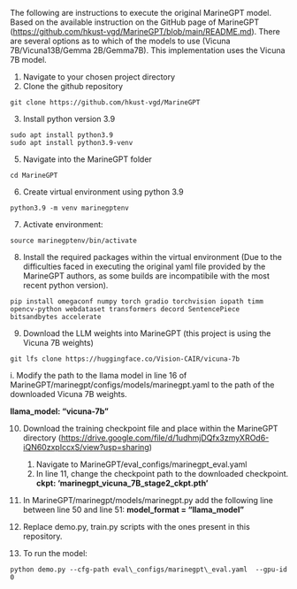 ﻿The following are instructions to execute the original MarineGPT model. 
Based on the available instruction on the GitHub page of MarineGPT (<https://github.com/hkust-vgd/MarineGPT/blob/main/README.md>). There are several options as to which of the models to use (Vicuna 7B/Vicuna13B/Gemma 2B/Gemma7B). This implementation uses the Vicuna 7B model.  

1. Navigate to  your chosen project directory
2. Clone the github repository
```
git clone https://github.com/hkust-vgd/MarineGPT
```

3. Install python version 3.9
```
sudo apt install python3.9
sudo apt install python3.9-venv
```

5. Navigate into the MarineGPT folder
```
cd MarineGPT
```

6. Create virtual environment using python 3.9
```
python3.9 -m venv marinegptenv
```

7. Activate environment:
```
source marinegptenv/bin/activate
```

8. Install the required packages within the virtual environment (Due to the difficulties faced in executing the original yaml file provided by the MarineGPT authors, as some builds are incompatibile with the most recent python version).
```
pip install omegaconf numpy torch gradio torchvision iopath timm opencv-python webdataset transformers decord SentencePiece bitsandbytes accelerate
```

9. Download the LLM weights into MarineGPT (this project is using the Vicuna 7B weights)
```
git lfs clone https://huggingface.co/Vision-CAIR/vicuna-7b
```
i. Modify the path to the llama model in line 16 of MarineGPT/marinegpt/configs/models/marinegpt.yaml to the path of the downloaded Vicuna 7B weights.
    
**llama\_model: “vicuna-7b”**

10. Download the training checkpoint file and place within the MarineGPT directory (https://drive.google.com/file/d/1udhmjDQfx3zmyXROd6-iQN60zxpIccxS/view?usp=sharing)

    1. Navigate to MarineGPT/eval\_configs/marinegpt\_eval.yaml
    2. In line 11, change the checkpoint path to the downloaded checkpoint.
**ckpt: ‘marinegpt\_vicuna\_7B\_stage2\_ckpt.pth’**

11. In MarineGPT/marinegpt/models/marinegpt.py add the following line between line 50 and line 51:‎
**model_format = “llama_model”‎**

12. Replace demo.py, train.py scripts with the ones present in this repository.

13. To run the model:
```
python demo.py --cfg-path eval\_configs/marinegpt\_eval.yaml  --gpu-id 0
```





